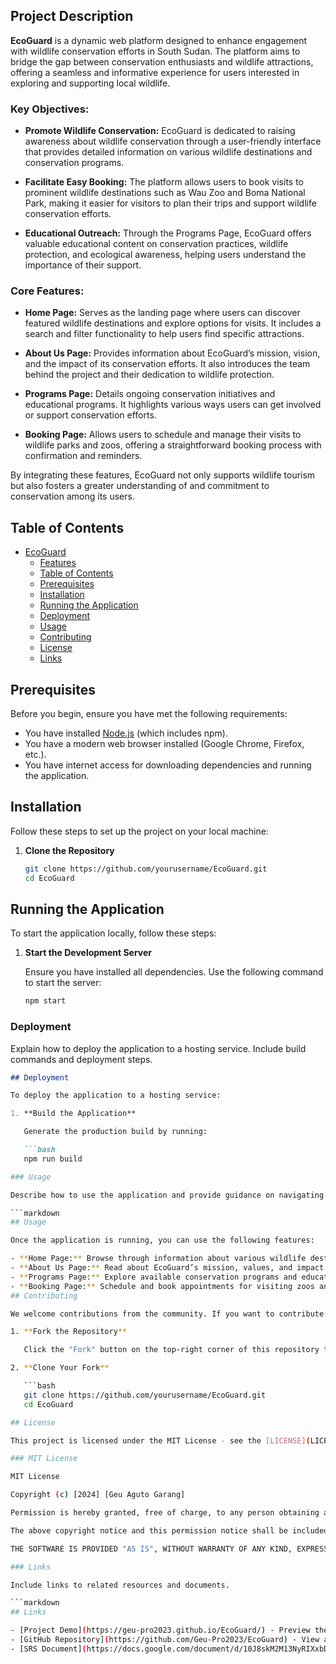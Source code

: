 ## Project Description

**EcoGuard** is a dynamic web platform designed to enhance engagement with wildlife conservation efforts in South Sudan. The platform aims to bridge the gap between conservation enthusiasts and wildlife attractions, offering a seamless and informative experience for users interested in exploring and supporting local wildlife.

### Key Objectives:

- **Promote Wildlife Conservation:** EcoGuard is dedicated to raising awareness about wildlife conservation through a user-friendly interface that provides detailed information on various wildlife destinations and conservation programs.

- **Facilitate Easy Booking:** The platform allows users to book visits to prominent wildlife destinations such as Wau Zoo and Boma National Park, making it easier for visitors to plan their trips and support wildlife conservation efforts.

- **Educational Outreach:** Through the Programs Page, EcoGuard offers valuable educational content on conservation practices, wildlife protection, and ecological awareness, helping users understand the importance of their support.

### Core Features:

- **Home Page:** Serves as the landing page where users can discover featured wildlife destinations and explore options for visits. It includes a search and filter functionality to help users find specific attractions.

- **About Us Page:** Provides information about EcoGuard’s mission, vision, and the impact of its conservation efforts. It also introduces the team behind the project and their dedication to wildlife protection.

- **Programs Page:** Details ongoing conservation initiatives and educational programs. It highlights various ways users can get involved or support conservation efforts.

- **Booking Page:** Allows users to schedule and manage their visits to wildlife parks and zoos, offering a straightforward booking process with confirmation and reminders.

By integrating these features, EcoGuard not only supports wildlife tourism but also fosters a greater understanding of and commitment to conservation among its users.


## Table of Contents

- [EcoGuard](#ecoguard)
  - [Features](#features)
  - [Table of Contents](#table-of-contents)
  - [Prerequisites](#prerequisites)
  - [Installation](#installation)
  - [Running the Application](#running-the-application)
  - [Deployment](#deployment)
  - [Usage](#usage)
  - [Contributing](#contributing)
  - [License](#license)
  - [Links](#links)

## Prerequisites

Before you begin, ensure you have met the following requirements:

- You have installed [Node.js](https://nodejs.org/) (which includes npm).
- You have a modern web browser installed (Google Chrome, Firefox, etc.).
- You have internet access for downloading dependencies and running the application.

## Installation

Follow these steps to set up the project on your local machine:

1. **Clone the Repository**

   ```bash
   git clone https://github.com/yourusername/EcoGuard.git
   cd EcoGuard
## Running the Application

To start the application locally, follow these steps:

1. **Start the Development Server**

   Ensure you have installed all dependencies. Use the following command to start the server:

   ```bash
   npm start

###  Deployment

Explain how to deploy the application to a hosting service. Include build commands and deployment steps.

```markdown
## Deployment

To deploy the application to a hosting service:

1. **Build the Application**

   Generate the production build by running:

   ```bash
   npm run build

### Usage

Describe how to use the application and provide guidance on navigating its features.

```markdown
## Usage

Once the application is running, you can use the following features:

- **Home Page:** Browse through information about various wildlife destinations and select the places you wish to visit.
- **About Us Page:** Read about EcoGuard’s mission, values, and impact on wildlife conservation.
- **Programs Page:** Explore available conservation programs and educational content related to wildlife.
- **Booking Page:** Schedule and book appointments for visiting zoos and parks.
## Contributing

We welcome contributions from the community. If you want to contribute to the project, please follow these steps:

1. **Fork the Repository**

   Click the "Fork" button on the top-right corner of this repository to create your own copy.

2. **Clone Your Fork**

   ```bash
   git clone https://github.com/yourusername/EcoGuard.git
   cd EcoGuard

## License

This project is licensed under the MIT License - see the [LICENSE](LICENSE) file for details.

### MIT License

MIT License

Copyright (c) [2024] [Geu Aguto Garang]

Permission is hereby granted, free of charge, to any person obtaining a copy of this software and associated documentation files (the "Software"), to deal in the Software without restriction, including without limitation the rights to use, copy, modify, merge, publish, distribute, sublicense, and/or sell copies of the Software, and to permit persons to whom the Software is furnished to do so, subject to the following conditions:

The above copyright notice and this permission notice shall be included in all copies or substantial portions of the Software.

THE SOFTWARE IS PROVIDED "AS IS", WITHOUT WARRANTY OF ANY KIND, EXPRESS OR IMPLIED, INCLUDING BUT NOT LIMITED TO THE WARRANTIES OF MERCHANTABILITY, FITNESS FOR A PARTICULAR PURPOSE AND NONINFRINGEMENT. IN NO EVENT SHALL THE AUTHORS OR COPYRIGHT HOLDERS BE LIABLE FOR ANY CLAIM, DAMAGES OR OTHER LIABILITY, WHETHER IN AN ACTION OF CONTRACT, TORT OR OTHERWISE, ARISING FROM, OUT OF OR IN CONNECTION WITH THE SOFTWARE OR THE USE OR OTHER DEALINGS IN THE SOFTWARE.

### Links

Include links to related resources and documents.

```markdown
## Links

- [Project Demo](https://geu-pro2023.github.io/EcoGuard/) - Preview the live application.
- [GitHub Repository](https://github.com/Geu-Pro2023/EcoGuard) - View and download the project source code.
- [SRS Document](https://docs.google.com/document/d/10J8skM2M13NyRIXxbDwQk8JkKV3oojx6REyl47se1ek/edit?usp=sharing) - Access the Software Requirements Specification document.

